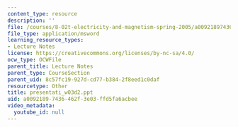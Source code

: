 ```yaml
---
content_type: resource
description: ''
file: /courses/8-02t-electricity-and-magnetism-spring-2005/a00921897436462f3e03ffd5fa6acbee_presentati_w03d2.ppt
file_type: application/msword
learning_resource_types:
- Lecture Notes
license: https://creativecommons.org/licenses/by-nc-sa/4.0/
ocw_type: OCWFile
parent_title: Lecture Notes
parent_type: CourseSection
parent_uid: 8c57fc19-927d-cd77-b384-2f8eed1c0daf
resourcetype: Other
title: presentati_w03d2.ppt
uid: a0092189-7436-462f-3e03-ffd5fa6acbee
video_metadata:
  youtube_id: null
---
```

